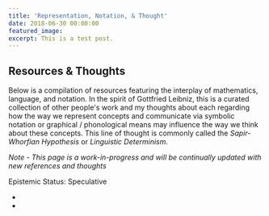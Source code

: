 ```yaml
---
title: 'Representation, Notation, & Thought'
date: 2018-06-30 00:00:00
featured_image: 
excerpt: This is a test post.
---
```


## Resources & Thoughts

Below is a compilation of resources featuring the interplay of mathematics, language, and notation.  In the spirit of Gottfried Leibniz, this is a curated collection of other people's work and my thoughts about each regarding how the way we represent concepts and communicate via symbolic notation or graphical / phonological means may influence the way we think about these concepts.  This line of thought is commonly called the *Sapir-Whorfian Hypothesis* or *Linguistic Determinism*.

*Note - This page is a work-in-progress and will be continually updated with new references and thoughts*

Epistemic Status: Speculative

* 

* 
